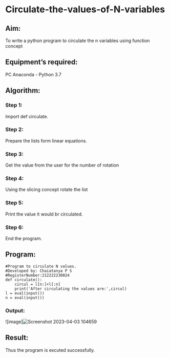 # Circulate-the-values-of-N-variables
## Aim:
To write a python program to circulate the n variables using function concept
## Equipment’s required:
PC
Anaconda - Python 3.7
## Algorithm: 
### Step 1: 
Import def circulate.
### Step 2: 
Prepare the lists form linear equations.
### Step 3: 
Get the value from the user for the number of rotation
### Step 4: 
Using the slicing concept rotate the list

### Step 5: 
Print the value it would br circulated.
### Step 6: 
End the program.
## Program:
```
#Program to circulate N values.
#Developed by: Chaiatanya P S
#RegisterNumber:212222230024
def circulate():
    circul = l[n:]+l[:n]
    print('After circulating the values are:',circul)
l = eval(input())
n = eval(input())
```


### Output:
![image]![Screenshot 2023-04-03 104659](https://user-images.githubusercontent.com/119392724/229417880-fc7a4a83-727d-498f-abc9-d538e40bc163.png)


## Result:
Thus the program is excuted successfully.
